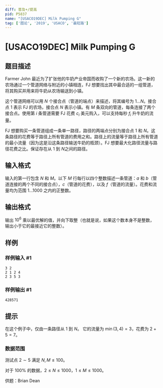 ```yaml
---
diff: 普及+/提高
pid: P5837
name: "[USACO19DEC] Milk Pumping G"
tag: ['图论', '2019', 'USACO', '最短路']
---
```

# [USACO19DEC] Milk Pumping G
## 题目描述

Farmer John 最近为了扩张他的牛奶产业帝国而收购了一个新的农场。这一新的农场通过一个管道网络与附近的小镇相连，FJ 想要找出其中最合适的一组管道，将其购买并用来将牛奶从农场输送到小镇。

这个管道网络可以用 $N$ 个接合点（管道的端点）来描述，将其编号为 $1 \ldots N$。接合点 $1$ 表示 FJ 的农场，接合点 $N$ 表示小镇。有 $M$ 条双向的管道，每条连接了两个接合点。使用第 $i$ 条管道需要 FJ 花费 $c_i$ 美元购入，可以支持每秒 $f_i$ 升牛奶的流量。

FJ 想要购买一条管道组成一条单一路径，路径的两端点分别为接合点 $1$ 和 $N$。这条路径的花费等于路径上所有管道的费用之和。路径上的流量等于路径上所有管道的最小流量（因为这是沿这条路径输送牛奶的瓶颈）。FJ 想要最大化路径流量与路径花费之比。保证存在从 $1$ 到 $N$之间的路径。

## 输入格式

输入的第一行包含 $N$ 和 $M$。以下 $M$ 行每行以四个整数描述一条管道：$a$ 和 $b$（管道连接的两个不同的接合点），$c$（管道的花费），以及 $f$（管道的流量）。花费和流量均为范围 $1 \ldots 1000$ 之内的正整数。
## 输出格式

输出 $10^6$ 乘以最优解的值，并向下取整（也就是说，如果这个数本身不是整数，输出小于它的最接近它的整数）。
## 样例

### 样例输入 #1
```
3 2
2 1 2 4
2 3 5 3
```
### 样例输出 #1
```
428571
```
## 提示

在这个例子中，仅由一条路径从 $1$ 到 $N$。 它的流量为 $\min(3,4)=3$，花费为 $2+5=7$。

### 数据范围

测试点 $2\sim 5$ 满足 $N,M\le 100$。

对于 $100\%$ 的数据，$2 \leq N \leq 1000$，$1 \leq M \leq 1000$。

供题：Brian Dean
